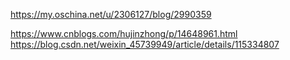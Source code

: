 https://my.oschina.net/u/2306127/blog/2990359

https://www.cnblogs.com/hujinzhong/p/14648961.html
https://blog.csdn.net/weixin_45739949/article/details/115334807